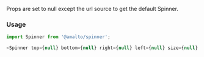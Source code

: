Props are set to null except the url source to get the default Spinner.

### Usage

```typescript
import Spinner from '@amalto/spinner';
```

```javascript
<Spinner top={null} bottom={null} right={null} left={null} size={null} />
```
